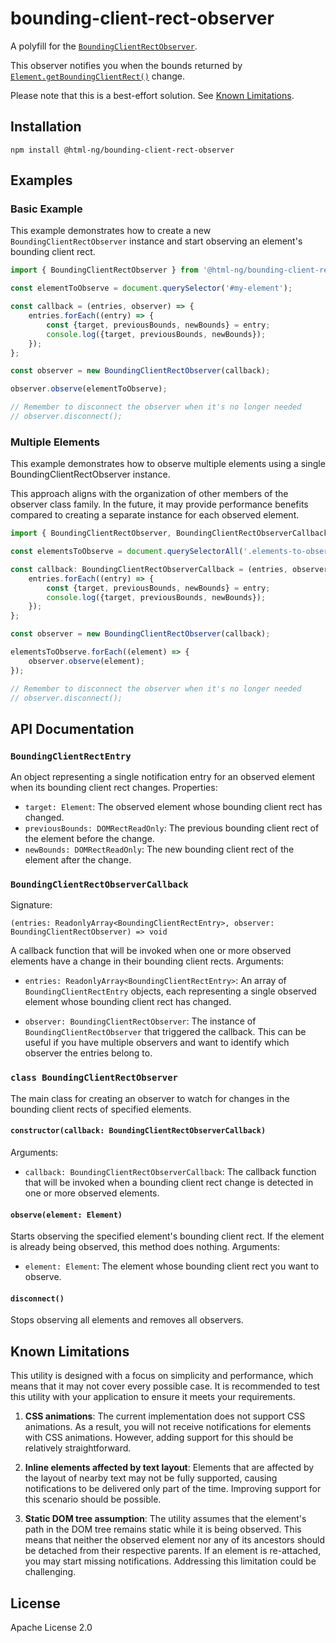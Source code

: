 # bounding-client-rect-observer

A polyfill for the [`BoundingClientRectObserver`](https://github.com/whatwg/html/issues/9104).

This observer notifies you when the bounds returned by [`Element.getBoundingClientRect()`](https://developer.mozilla.org/en-US/docs/Web/API/Element/getBoundingClientRect)
change.

Please note that this is a best-effort solution. See [Known Limitations](#known-limitations).

## Installation

```
npm install @html-ng/bounding-client-rect-observer
```

## Examples

### Basic Example

This example demonstrates how to create a new `BoundingClientRectObserver` instance and start observing an element's bounding client rect.

```typescript
import { BoundingClientRectObserver } from '@html-ng/bounding-client-rect-observer';

const elementToObserve = document.querySelector('#my-element');

const callback = (entries, observer) => {
    entries.forEach((entry) => {
        const {target, previousBounds, newBounds} = entry;
        console.log({target, previousBounds, newBounds});
    });
};

const observer = new BoundingClientRectObserver(callback);

observer.observe(elementToObserve);

// Remember to disconnect the observer when it's no longer needed
// observer.disconnect();
```

### Multiple Elements

This example demonstrates how to observe multiple elements using a single BoundingClientRectObserver instance.

This approach aligns with the organization of other members of the observer class family. In the future, it may provide performance benefits compared to creating a separate instance for each observed element.

```typescript
import { BoundingClientRectObserver, BoundingClientRectObserverCallback } from '@html-ng/bounding-client-rect-observer';

const elementsToObserve = document.querySelectorAll('.elements-to-observe');

const callback: BoundingClientRectObserverCallback = (entries, observer) => {
    entries.forEach((entry) => {
        const {target, previousBounds, newBounds} = entry;
        console.log({target, previousBounds, newBounds});
    });
};

const observer = new BoundingClientRectObserver(callback);

elementsToObserve.forEach((element) => {
    observer.observe(element);
});

// Remember to disconnect the observer when it's no longer needed
// observer.disconnect();
```

## API Documentation

### `BoundingClientRectEntry`

An object representing a single notification entry for an observed element when its bounding client rect changes. Properties:

- `target: Element`: The observed element whose bounding client rect has changed.
- `previousBounds: DOMRectReadOnly`: The previous bounding client rect of the element before the change.
- `newBounds: DOMRectReadOnly`: The new bounding client rect of the element after the change.

### `BoundingClientRectObserverCallback`

Signature:

```
(entries: ReadonlyArray<BoundingClientRectEntry>, observer: BoundingClientRectObserver) => void
```

A callback function that will be invoked when one or more observed elements have a change in their bounding client rects. Arguments:

- `entries: ReadonlyArray<BoundingClientRectEntry>`: An array of `BoundingClientRectEntry` objects, each representing a single observed element whose bounding client rect has changed.

- `observer: BoundingClientRectObserver`: The instance of `BoundingClientRectObserver` that triggered the callback. This can be useful if you have multiple observers and want to identify which observer the entries belong to.

### `class BoundingClientRectObserver`

The main class for creating an observer to watch for changes in the bounding client rects of specified elements.

#### `constructor(callback: BoundingClientRectObserverCallback)`

Arguments:

- `callback: BoundingClientRectObserverCallback`: The callback function that will be invoked when a bounding client rect change is detected in one or more observed elements.

#### `observe(element: Element)`

Starts observing the specified element's bounding client rect. If the element is already being observed, this method does nothing. Arguments:

- `element: Element`: The element whose bounding client rect you want to observe.

#### `disconnect()`

Stops observing all elements and removes all observers.

## Known Limitations

This utility is designed with a focus on simplicity and performance, which means that it may not cover every possible case. It is recommended to test this utility with your application to ensure it meets your requirements.

1. **CSS animations**: The current implementation does not support CSS animations. As a result, you will not receive notifications for elements with CSS animations. However, adding support for this should be relatively straightforward.

2. **Inline elements affected by text layout**: Elements that are affected by the layout of nearby text may not be fully supported, causing notifications to be delivered only part of the time. Improving support for this scenario should be possible.

3. **Static DOM tree assumption**: The utility assumes that the element's path in the DOM tree remains static while it is being observed. This means that neither the observed element nor any of its ancestors should be detached from their respective parents. If an element is re-attached, you may start missing notifications. Addressing this limitation could be challenging.

## License

Apache License 2.0
